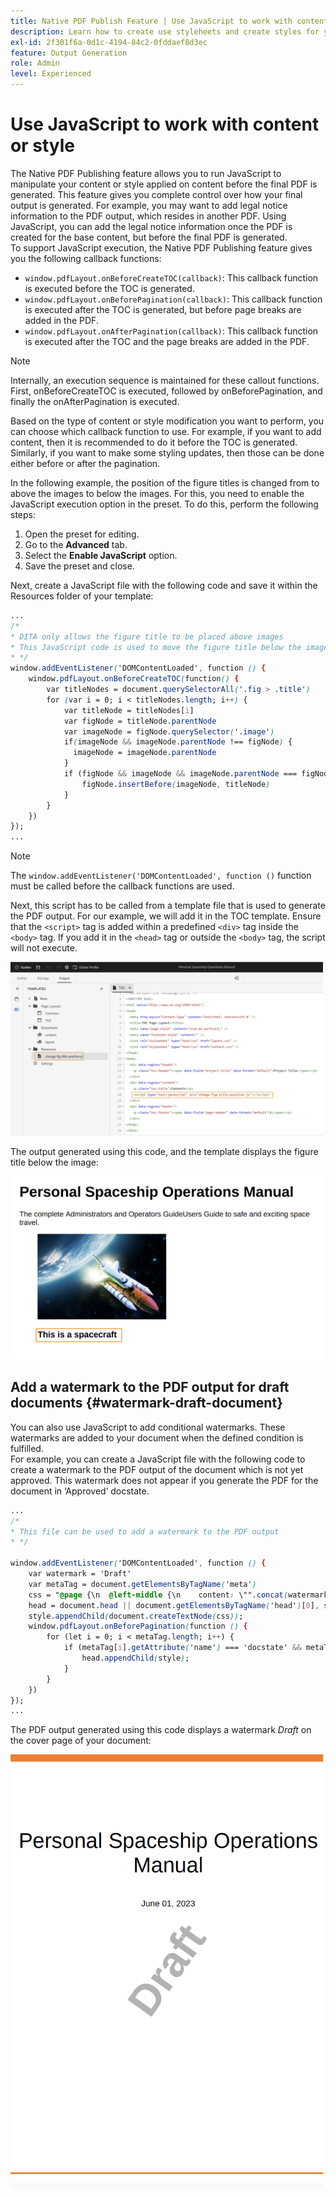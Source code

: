 ```yaml
---
title: Native PDF Publish Feature | Use JavaScript to work with content or style
description: Learn how to create use styleheets and create styles for your content.
exl-id: 2f301f6a-0d1c-4194-84c2-0fddaef8d3ec
feature: Output Generation
role: Admin
level: Experienced
---
```

# Use JavaScript to work with content or style 

The Native PDF Publishing feature allows you to run JavaScript to manipulate your content or style applied on content before the final PDF is generated. This feature gives you complete control over how your final output is generated. For example, you may want to add legal notice information to the PDF output, which resides in another PDF. Using JavaScript, you can add the legal notice information once the PDF is created for the base content, but before the final PDF is generated.  
To support JavaScript execution, the Native PDF Publishing feature gives you the following callback functions:

* `window.pdfLayout.onBeforeCreateTOC(callback)`: This callback function is executed before the TOC is generated. 
* `window.pdfLayout.onBeforePagination(callback)`: This callback function is executed after the TOC is generated, but before page breaks are added in the PDF.
* `window.pdfLayout.onAfterPagination(callback)`: This callback function is executed after the TOC and the page breaks are added in the PDF.

>[!NOTE]
>
>Internally, an execution sequence is maintained for these callout functions. First, onBeforeCreateTOC is executed, followed by onBeforePagination, and finally the  onAfterPagination is executed. 

Based on the type of content or style modification you want to perform, you can choose which callback function to use. For example, if you want to add content, then it is recommended to do it before the TOC is generated. Similarly, if you want to make some styling updates, then those can be done either before or after the pagination. 

In the following example, the position of the figure titles is changed from to above the images to below the images. For this, you need to enable the JavaScript execution option in the preset. To do this, perform the following steps:

1. Open the preset for editing.
1. Go to the **Advanced** tab.
1. Select the **Enable JavaScript** option. 
1. Save the preset and close. 

Next, create a JavaScript file with the following code and save it within the Resources folder of your template:

```css
...
/*
* DITA only allows the figure title to be placed above images 
* This JavaScript code is used to move the figure title below the image
* */
window.addEventListener('DOMContentLoaded', function () {
    window.pdfLayout.onBeforeCreateTOC(function() {
        var titleNodes = document.querySelectorAll('.fig > .title')
        for (var i = 0; i < titleNodes.length; i++) {
            var titleNode = titleNodes[i]
            var figNode = titleNode.parentNode
            var imageNode = figNode.querySelector('.image')
            if(imageNode && imageNode.parentNode !== figNode) {
              imageNode = imageNode.parentNode
            }
            if (figNode && imageNode && imageNode.parentNode === figNode) {
                figNode.insertBefore(imageNode, titleNode)
            }
        }
    })
});
...
```

>[!NOTE]
>
>The `window.addEventListener('DOMContentLoaded', function ()` function must be called before the callback functions are used. 

Next, this script has to be called from a template file that is used to generate the PDF output. For our example, we will add it in the TOC template. Ensure that the `<script>` tag is added within a predefined `<div>` tag inside the `<body>` tag. If you add it in the `<head>` tag or outside the `<body>` tag, the script will not execute. 

<img src="./assets/js-added-resources-template.png" width=500>

The output generated using this code, and the template displays the figure title below the image:

<img src="./assets/fig-title-below-image.png" width=500>

## Add a watermark to the PDF output for draft documents {#watermark-draft-document}

You can also use JavaScript to add conditional watermarks. These watermarks are added to your document when the defined condition is fulfilled.  
For example, you can create a JavaScript file with the following code to create a watermark to the PDF output of the document which is not yet approved. This watermark does not appear if you generate the PDF for the document in ‘Approved’ docstate. 

```css
...
/*
* This file can be used to add a watermark to the PDF output
* */

window.addEventListener('DOMContentLoaded', function () {
    var watermark = 'Draft'
    var metaTag = document.getElementsByTagName('meta')
    css = "@page {\n  @left-middle {\n    content: \"".concat(watermark, "\";\n    z-index: 100;\n    font-family: sans-serif;\n    font-size: 80pt;\n    font-weight: bold;\n    color: gray(0, 0.3);\n    text-align: center;\n    transform: rotate(-54.7deg);\n    position: absolute;\n    left: 0;\n    top: 0;\n    width: 100%;\n    height: 100%;\n  }\n}")
    head = document.head || document.getElementsByTagName('head')[0], style = document.createElement('style');
    style.appendChild(document.createTextNode(css));
    window.pdfLayout.onBeforePagination(function () {
        for (let i = 0; i < metaTag.length; i++) {
            if (metaTag[i].getAttribute('name') === 'docstate' && metaTag[i].getAttribute('value') !== 'Approved') {
                head.appendChild(style);
            }
        }
    })
});
...
```

The PDF output generated using this code displays a watermark *Draft* on the cover page of your document:

<img src="./assets/draft-watermark.png" width=500>
